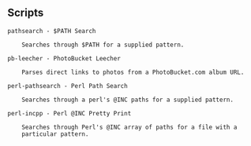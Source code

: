 Scripts
-------

    pathsearch - $PATH Search

        Searches through $PATH for a supplied pattern.

    pb-leecher - PhotoBucket Leecher

        Parses direct links to photos from a PhotoBucket.com album URL.

    perl-pathsearch - Perl Path Search

        Searches through a perl's @INC paths for a supplied pattern.

    perl-incpp - Perl @INC Pretty Print

        Searches through Perl's @INC array of paths for a file with a
        particular pattern.
    


